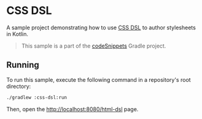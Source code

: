 # CSS DSL
A sample project demonstrating how to use [CSS DSL](https://ktor.io/docs/css-dsl.html) to author stylesheets in Kotlin.

> This sample is a part of the [codeSnippets](../../README.md) Gradle project.

## Running
To run this sample, execute the following command in a repository's root directory:
```bash
./gradlew :css-dsl:run
```

Then, open the [http://localhost:8080/html-dsl](http://localhost:8080/html-dsl) page.

